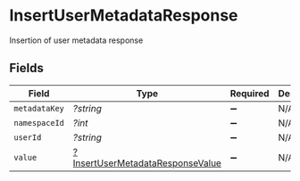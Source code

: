 # InsertUserMetadataResponse

Insertion of user metadata response


## Fields

| Field                                                                                      | Type                                                                                       | Required                                                                                   | Description                                                                                |
| ------------------------------------------------------------------------------------------ | ------------------------------------------------------------------------------------------ | ------------------------------------------------------------------------------------------ | ------------------------------------------------------------------------------------------ |
| `metadataKey`                                                                              | *?string*                                                                                  | :heavy_minus_sign:                                                                         | N/A                                                                                        |
| `namespaceId`                                                                              | *?int*                                                                                     | :heavy_minus_sign:                                                                         | N/A                                                                                        |
| `userId`                                                                                   | *?string*                                                                                  | :heavy_minus_sign:                                                                         | N/A                                                                                        |
| `value`                                                                                    | [?InsertUserMetadataResponseValue](../../models/shared/InsertUserMetadataResponseValue.md) | :heavy_minus_sign:                                                                         | N/A                                                                                        |